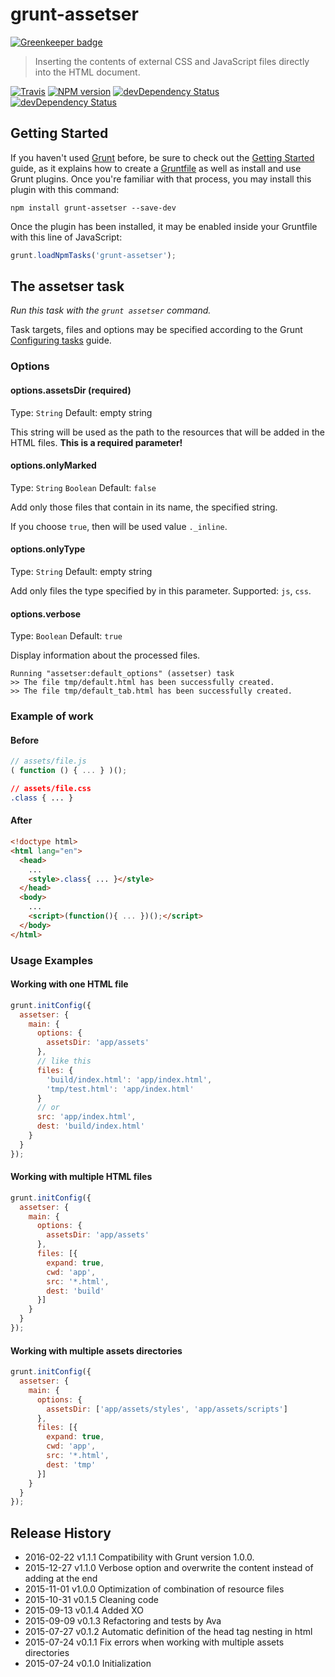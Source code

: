 # grunt-assetser

[![Greenkeeper badge](https://badges.greenkeeper.io/mrmlnc/grunt-assetser.svg)](https://greenkeeper.io/)

> Inserting the contents of external CSS and JavaScript files directly into the HTML document.

[![Travis](https://img.shields.io/travis/mrmlnc/grunt-assetser.svg?style=flat-square)](https://travis-ci.org/mrmlnc/grunt-assetser)
[![NPM version](https://img.shields.io/npm/v/grunt-assetser.svg?style=flat-square)](https://www.npmjs.com/package/grunt-assetser)
[![devDependency Status](https://img.shields.io/david/mrmlnc/grunt-assetser.svg?style=flat-square)](https://david-dm.org/mrmlnc/grunt-assetser#info=dependencies)
[![devDependency Status](https://img.shields.io/david/dev/mrmlnc/grunt-assetser.svg?style=flat-square)](https://david-dm.org/mrmlnc/grunt-assetser#info=devDependencies)

## Getting Started

If you haven't used [Grunt](http://gruntjs.com/) before, be sure to check out the [Getting Started](http://gruntjs.com/getting-started) guide, as it explains how to create a [Gruntfile](http://gruntjs.com/sample-gruntfile) as well as install and use Grunt plugins. Once you're familiar with that process, you may install this plugin with this command:

```shell
npm install grunt-assetser --save-dev
```

Once the plugin has been installed, it may be enabled inside your Gruntfile with this line of JavaScript:

```js
grunt.loadNpmTasks('grunt-assetser');
```

## The assetser task
_Run this task with the `grunt assetser` command._

Task targets, files and options may be specified according to the Grunt [Configuring tasks](http://gruntjs.com/configuring-tasks) guide.

### Options

#### options.assetsDir (required)
Type: `String` Default: empty string

This string will be used as the path to the resources that will be added in the HTML files. **This is a required parameter!**

#### options.onlyMarked
Type: `String` `Boolean` Default: `false`

Add only those files that contain in its name, the specified string.

If you choose `true`, then will be used value `._inline`.

#### options.onlyType
Type: `String` Default: empty string

Add only files the type specified by in this parameter. Supported: `js`, `css`.

#### options.verbose
Type: `Boolean` Default: `true`

Display information about the processed files.

```
Running "assetser:default_options" (assetser) task
>> The file tmp/default.html has been successfully created.
>> The file tmp/default_tab.html has been successfully created.
```

### Example of work

#### Before
```js
// assets/file.js
( function () { ... } )();
```

```css
// assets/file.css
.class { ... }
```

#### After

```html
<!doctype html>
<html lang="en">
  <head>
    ...
    <style>.class{ ... }</style>
  </head>
  <body>
    ...
    <script>(function(){ ... })();</script>
  </body>
</html>
```

### Usage Examples

#### Working with one HTML file
```js
grunt.initConfig({
  assetser: {
    main: {
      options: {
        assetsDir: 'app/assets'
      },
      // like this
      files: {
        'build/index.html': 'app/index.html',
        'tmp/test.html': 'app/index.html'
      }
      // or
      src: 'app/index.html',
      dest: 'build/index.html'
    }
  }
});
```

#### Working with multiple HTML files
```js
grunt.initConfig({
  assetser: {
    main: {
      options: {
        assetsDir: 'app/assets'
      },
      files: [{
        expand: true,
        cwd: 'app',
        src: '*.html',
        dest: 'build'
      }]
    }
  }
});
```

#### Working with multiple assets directories
```js
grunt.initConfig({
  assetser: {
    main: {
      options: {
        assetsDir: ['app/assets/styles', 'app/assets/scripts']
      },
      files: [{
        expand: true,
        cwd: 'app',
        src: '*.html',
        dest: 'tmp'
      }]
    }
  }
});
```



## Release History

 - 2016-02-22   v1.1.1   Compatibility with Grunt version 1.0.0.
 - 2015-12-27   v1.1.0   Verbose option and overwrite the content instead of adding at the end
 - 2015-11-01   v1.0.0   Optimization of combination of resource files
 - 2015-10-31   v0.1.5   Cleaning code
 - 2015-09-13   v0.1.4   Added XO
 - 2015-09-09   v0.1.3   Refactoring and tests by Ava
 - 2015-07-27   v0.1.2   Automatic definition of the head tag nesting in html
 - 2015-07-24   v0.1.1   Fix errors when working with multiple assets directories
 - 2015-07-24   v0.1.0   Initialization
